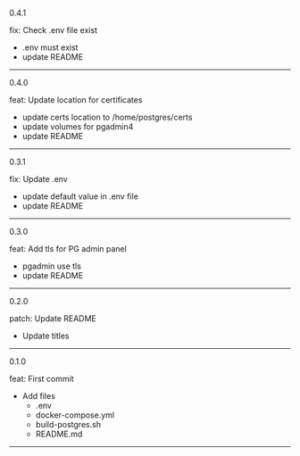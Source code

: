 0.4.1

fix: Check .env file exist

- .env must exist
- update README

---
0.4.0

feat: Update location for certificates

- update certs location to /home/postgres/certs
- update volumes for pgadmin4
- update README

---
0.3.1

fix: Update .env 

- update default value in .env file
- update README

---
0.3.0

feat: Add tls for PG admin panel

- pgadmin use tls
- update README

---
0.2.0

patch: Update README

- Update titles

---
0.1.0

feat: First commit

- Add files
  - .env
  - docker-compose.yml
  - build-postgres.sh
  - README.md
---